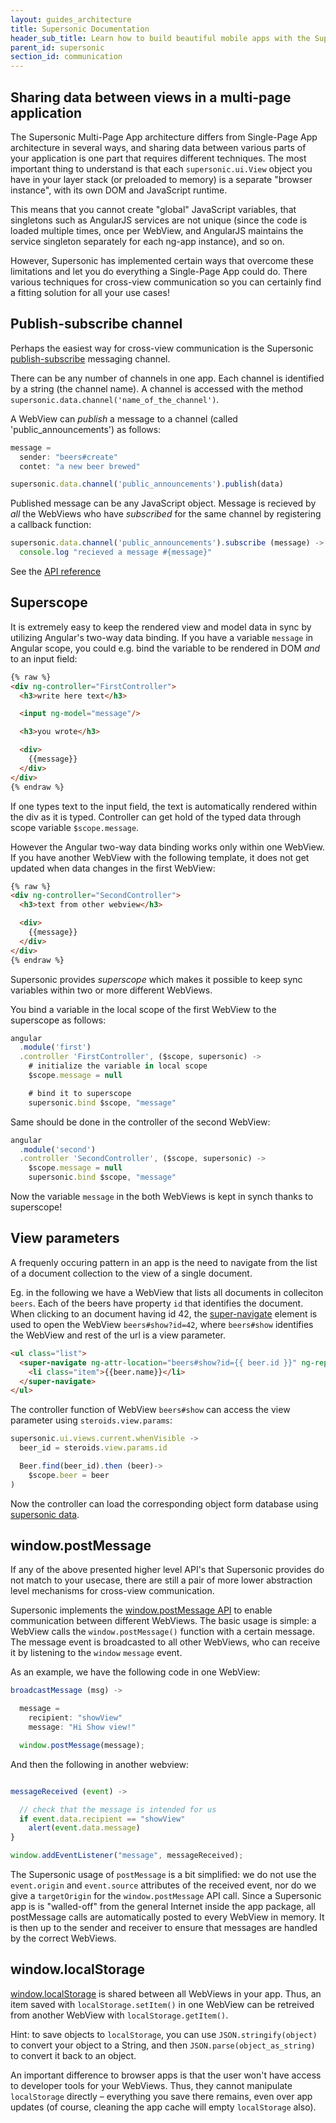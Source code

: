 ```yaml
---
layout: guides_architecture
title: Supersonic Documentation
header_sub_title: Learn how to build beautiful mobile apps with the Supersonic UI framework.
parent_id: supersonic
section_id: communication
---
```

<section class="docs-section" id="sharing-data-in-a-mpa">

## Sharing data between views in a multi-page application

The Supersonic Multi-Page App architecture differs from Single-Page App architecture in several ways, and sharing data between various parts of your application is one part that requires different techniques. The most important thing to understand is that each `supersonic.ui.View` object you have in your layer stack (or preloaded to memory) is a separate "browser instance", with its own DOM and JavaScript runtime.

This means that you cannot create "global" JavaScript variables, that singletons such as AngularJS services are not unique (since the code is loaded multiple times, once per WebView, and AngularJS maintains the service singleton separately for each ng-app instance), and so on.

However, Supersonic has implemented certain ways that overcome these limitations and let you do everything a Single-Page App could do. There various techniques for cross-view communication so you can certainly find a fitting solution for all your use cases!

</section>
<section class="docs-section" id="publish-subscribe-channel">

## Publish-subscribe channel

Perhaps the easiest way for cross-view communication is the Supersonic
[publish-subscribe](http://en.wikipedia.org/wiki/Publish%E2%80%93subscribe_pattern) messaging channel.

There can be any number of channels in one app. Each  channel is identified by a string (the channel name). A channel is accessed with the method `supersonic.data.channel('name_of_the_channel')`.

A WebView can _publish_ a message to a channel (called 'public_announcements') as follows:

```js
message =
  sender: "beers#create"
  contet: "a new beer brewed"

supersonic.data.channel('public_announcements').publish(data)
```

Published message can be any JavaScript object. Message is recieved by _all_ the WebViews who have _subscribed_ for the same channel by registering a callback function:

```js
supersonic.data.channel('public_announcements').subscribe (message) ->
  console.log "recieved a message #{message}"
```

See the [API reference](/supersonic/api-reference/stable/supersonic/data/channel/)

</section>
<section class="docs-section" id="superscope">

## Superscope

It is extremely easy to keep the rendered view and model data in sync by utilizing Angular's two-way data binding. If you have a variable `message` in Angular scope, you could e.g. bind the variable to be rendered in DOM _and_ to an input field:

```html
{% raw %}
<div ng-controller="FirstController">
  <h3>write here text</h3>

  <input ng-model="message"/>

  <h3>you wrote</h3>

  <div>
    {{message}}
  </div>
</div>
{% endraw %}
```

If one types text to the input field, the text is automatically rendered within the div as it is typed.  Controller can get hold of the typed data through scope variable `$scope.message`.

However the Angular two-way data binding works only within one WebView. If you have another WebView with the following template, it does not get updated when data changes in the first WebView:

```html
{% raw %}
<div ng-controller="SecondController">
  <h3>text from other webview</h3>

  <div>
    {{message}}
  </div>
</div>
{% endraw %}
```

Supersonic provides _superscope_ which makes it possible to keep sync variables within two or more different WebViews.

You bind a variable in the local scope of the first WebView to the superscope as follows:

```js
angular
  .module('first')
  .controller 'FirstController', ($scope, supersonic) ->
    # initialize the variable in local scope
    $scope.message = null

    # bind it to superscope
    supersonic.bind $scope, "message"
```

Same should be done in the controller of the second WebView:

```js
angular
  .module('second')
  .controller 'SecondController', ($scope, supersonic) ->
    $scope.message = null
    supersonic.bind $scope, "message"
```

Now the variable `message` in the both WebViews is kept in synch thanks to superscope!


</section>
<section class="docs-section" id="view-parameters">

## View parameters

A frequenly occuring pattern in an app is the need to navigate from the list of a document collection to the view of a single document.

Eg. in the following we have a WebView that lists all documents in colleciton `beers`. Each of the beers have property `id` that identifies the document. When clicking to an document having id 42, the [super-navigate](/supersonic/api-reference/stable/components/super-navbar/) element is used to open the WebView `beers#show?id=42`, where `beers#show` identifies the WebView and rest of the url is a view parameter.

```html
<ul class="list">
  <super-navigate ng-attr-location="beers#show?id={{ beer.id }}" ng-repeat="beer in beers">
    <li class="item">{{beer.name}}</li>
  </super-navigate>
</ul>
```

The controller function of WebView `beers#show` can access the view parameter using `steroids.view.params`:

```js
supersonic.ui.views.current.whenVisible ->
  beer_id = steroids.view.params.id

  Beer.find(beer_id).then (beer)->
    $scope.beer = beer
)
```

Now the controller can load the corresponding object form database using [supersonic data](/supersonic/api-reference/stable/supersonic/data/model/model-class/).

</section>
<section class="docs-section" id="postmessage">

## window.postMessage

If any of the above presented higher level API's that Supersonic provides do not match to your usecase, there are still a pair of more lower abstraction level mechanisms for cross-view communication.

Supersonic implements the [window.postMessage API](https://developer.mozilla.org/en-US/docs/Web/API/Window.postMessage) to enable communication between different WebViews. The basic usage is simple: a WebView calls the `window.postMessage()` function with a certain message. The message event is broadcasted to all other WebViews, who can receive it by listening to the `window` `message` event.

As an example, we have the following code in one WebView:

```js
broadcastMessage (msg) ->

  message =
    recipient: "showView"
    message: "Hi Show view!"

  window.postMessage(message);

```

And then the following in another webview:

```js

messageReceived (event) ->

  // check that the message is intended for us
  if event.data.recipient == "showView"
    alert(event.data.message)
}

window.addEventListener("message", messageReceived);
```

The Supersonic usage of `postMessage` is a bit simplified: we do not use the `event.origin` and `event.source` attributes of the received event, nor do we give a `targetOrigin` for the `window.postMessage` API call. Since a Supersonic app is is "walled-off" from the general Internet inside the app package, all postMessage calls are automatically posted to every WebView in memory. It is then up to the sender and receiver to ensure that messages are handled by the correct WebViews.

</section>
<section class="docs-section" id="localstorage">

## window.localStorage

[window.localStorage](https://developer.mozilla.org/en-US/docs/Web/Guide/API/DOM/Storage#localStorage) is shared between all WebViews in your app. Thus, an item saved with `localStorage.setItem()` in one WebView  can be retreived from another WebView  with `localStorage.getItem()`.

Hint: to save objects to `localStorage`, you can use `JSON.stringify(object)` to convert your object to a String, and then `JSON.parse(object_as_string)` to convert it back to an object.

An important difference to browser apps is that the user won't have access to developer tools for your WebViews. Thus, they cannot manipulate `localStorage` directly – everything you save there remains, even over app updates (of course, cleaning the app cache will empty `localStorage` also).

</section>

[app-architecture-mile]: /supersonic/tutorial/fourth-mile
